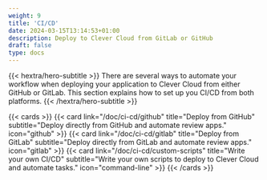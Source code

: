 ```yaml
---
weight: 9
title: 'CI/CD'
date: 2024-03-15T13:14:53+01:00
description: Deploy to Clever Cloud from GitLab or GitHub
draft: false
type: docs
---
```


{{< hextra/hero-subtitle >}}
  There are several ways to automate your workflow when deploying your application to Clever Cloud from either GitHub or GitLab. This section explains how to set up you CI/CD from both platforms.
{{< /hextra/hero-subtitle >}}

{{< cards >}}
  {{< card link="/doc/ci-cd/github" title="Deploy from GitHub" subtitle="Deploy directly from GitHub and automate review apps." icon="github" >}}
  {{< card link="/doc/ci-cd/gitlab" title="Deploy from GitLab" subtitle="Deploy directly from GitLab and automate review apps." icon="gitlab" >}}
  {{< card link="/doc/ci-cd/custom-scripts" title="Write your own CI/CD" subtitle="Write your own scripts to deploy to Clever Cloud and automate tasks." icon="command-line" >}}
{{< /cards >}}
